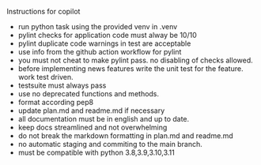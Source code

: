 Instructions for copilot

* run python task using the provided venv in .venv
* pylint checks for application code must alway be 10/10
* pylint duplicate code warnings in test are acceptable
* use info from the github action workflow for pylint
* you must not cheat to make pylint pass. no disabling of checks allowed.
* before implementing news features write the unit test for the feature. work test driven.
* testsuite must always pass
* use no deprecated functions and methods.
* format according pep8
* update plan.md and readme.md if necessary
* all documentation must be in english and up to date.
* keep docs streamlined and not overwhelming
* do not break the markdown formatting in plan.md and readme.md
* no automatic staging and commiting to the main branch.
* must be compatible with python 3.8,3.9,3.10,3.11

